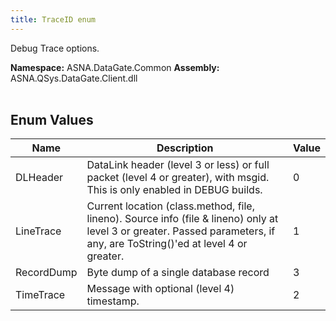 ```yaml
---
title: TraceID enum
---
```


Debug Trace options.

**Namespace:** ASNA.DataGate.Common
**Assembly:** ASNA.QSys.DataGate.Client.dll
<br>
<br>

## Enum Values

| Name | Description | Value
| --- | --- | --- 
| DLHeader | DataLink header (level 3 or less) or full packet (level 4 or greater), with msgid. This is only enabled in DEBUG builds. | 0 |
| LineTrace | Current location (class.method, file, lineno). Source info (file & lineno) only at level 3 or greater.  Passed parameters, if any, are ToString()'ed at level 4 or greater. | 1 |
| RecordDump | Byte dump of a single database record | 3 |
| TimeTrace | Message with optional (level 4) timestamp. | 2 |
